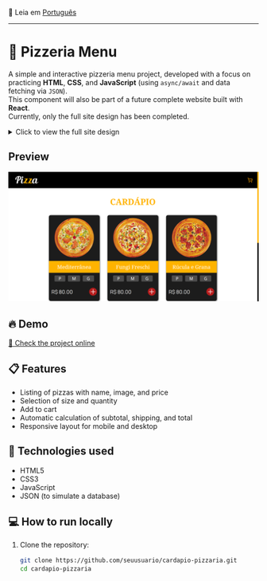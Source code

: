 📄 Leia em [Português](./README-pt.md)
<hr>

# 🍕 Pizzeria Menu

A simple and interactive pizzeria menu project, developed with a focus on practicing **HTML**, **CSS**, and **JavaScript** (using `async/await` and data fetching via `JSON`).  
This component will also be part of a future complete website built with **React**.  
Currently, only the full site design has been completed.

<details>
  <summary>Click to view the full site design</summary>

  <br>

  ![Site full design preview](./images/readme-images/design-preview.jpg)

</details>

## Preview

![Menu preview](./images/readme-images/page-preview.png)

## 🔥 Demo

[🔗 Check the project online](https://pizzaria-menu.vercel.app/)  

## 📋 Features

- Listing of pizzas with name, image, and price
- Selection of size and quantity
- Add to cart
- Automatic calculation of subtotal, shipping, and total
- Responsive layout for mobile and desktop

## 🚀 Technologies used

- HTML5
- CSS3
- JavaScript
- JSON (to simulate a database)

## 💻 How to run locally

1. Clone the repository:
   ```bash
   git clone https://github.com/seuusuario/cardapio-pizzaria.git
   cd cardapio-pizzaria
